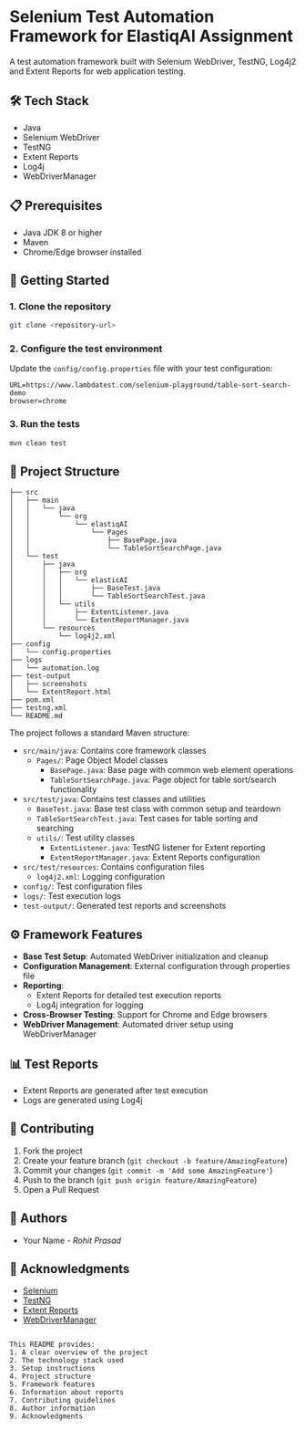 # Selenium Test Automation Framework for ElastiqAI Assignment

A test automation framework built with Selenium WebDriver, TestNG, Log4j2 and Extent Reports for web application testing.

## 🛠 Tech Stack

- Java
- Selenium WebDriver
- TestNG
- Extent Reports
- Log4j
- WebDriverManager

## 📋 Prerequisites

- Java JDK 8 or higher
- Maven
- Chrome/Edge browser installed

## 🚀 Getting Started

### 1. Clone the repository
```bash
git clone <repository-url>
```

### 2. Configure the test environment
Update the `config/config.properties` file with your test configuration:
```properties
URL=https://www.lambdatest.com/selenium-playground/table-sort-search-demo
browser=chrome
```

### 3. Run the tests
```bash
mvn clean test
```

## 📁 Project Structure

```
├── src
│   ├── main
│   │   └── java
│   │       └── org
│   │           └── elastiqAI
│   │               └── Pages
│   │                   ├── BasePage.java
│   │                   └── TableSortSearchPage.java
│   └── test
│       ├── java
│       │   ├── org
│       │   │   └── elasticAI
│       │   │       ├── BaseTest.java
│       │   │       └── TableSortSearchTest.java
│       │   └── utils
│       │       ├── ExtentListener.java
│       │       └── ExtentReportManager.java
│       └── resources
│           └── log4j2.xml
├── config
│   └── config.properties
├── logs
│   └── automation.log
├── test-output
│   ├── screenshots
│   └── ExtentReport.html
├── pom.xml
├── testng.xml
└── README.md
```

The project follows a standard Maven structure:
- `src/main/java`: Contains core framework classes
  - `Pages/`: Page Object Model classes
    - `BasePage.java`: Base page with common web element operations
    - `TableSortSearchPage.java`: Page object for table sort/search functionality
- `src/test/java`: Contains test classes and utilities
  - `BaseTest.java`: Base test class with common setup and teardown
  - `TableSortSearchTest.java`: Test cases for table sorting and searching
  - `utils/`: Test utility classes
    - `ExtentListener.java`: TestNG listener for Extent reporting
    - `ExtentReportManager.java`: Extent Reports configuration
- `src/test/resources`: Contains configuration files
  - `log4j2.xml`: Logging configuration
- `config/`: Test configuration files
- `logs/`: Test execution logs
- `test-output/`: Generated test reports and screenshots

## ⚙️ Framework Features

- **Base Test Setup**: Automated WebDriver initialization and cleanup
- **Configuration Management**: External configuration through properties file
- **Reporting**: 
  - Extent Reports for detailed test execution reports
  - Log4j integration for logging
- **Cross-Browser Testing**: Support for Chrome and Edge browsers
- **WebDriver Management**: Automated driver setup using WebDriverManager

## 📊 Test Reports

- Extent Reports are generated after test execution
- Logs are generated using Log4j

## 🤝 Contributing

1. Fork the project
2. Create your feature branch (`git checkout -b feature/AmazingFeature`)
3. Commit your changes (`git commit -m 'Add some AmazingFeature'`)
4. Push to the branch (`git push origin feature/AmazingFeature`)
5. Open a Pull Request

## 👥 Authors

- Your Name - *Rohit Prasad*

## 🙏 Acknowledgments

- [Selenium](https://www.selenium.dev/)
- [TestNG](https://testng.org/)
- [Extent Reports](https://www.extentreports.com/)
- [WebDriverManager](https://github.com/bonigarcia/webdrivermanager)
```

This README provides:
1. A clear overview of the project
2. The technology stack used
3. Setup instructions
4. Project structure
5. Framework features
6. Information about reports
7. Contributing guidelines
8. Author information
9. Acknowledgments
